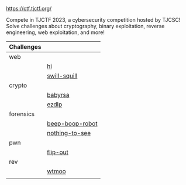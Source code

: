 https://ctf.tjctf.org/

Compete in TJCTF 2023, a cybersecurity competition hosted by TJCSC! Solve challenges about cryptography, binary exploitation, reverse engineering, web exploitation, and more!

| Challenges |                      |
|-------|---------------------------|
| web   |                           |
|       | [hi](web/hi)                |
|       | [swill-squill](web/swill-squill) |
| crypto  |                           |
|       | [babyrsa](crypto/baby-rsa)                   |
|       | [ezdlp](crypto/ezdlp)                   |
| forensics  |                           |
|       | [beep-boop-robot](forensics/beep-boop-robot) |
|       | [nothing-to-see](forensics/nothing-to-see)  |
| pwn |                           |
|       | [flip-out](pwn/flip-out)            |
| rev   |
|       | [wtmoo](rev/wtmoo)           |
|       |                           |